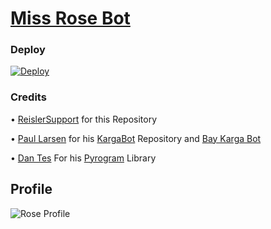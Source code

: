 # [Miss Rose Bot](https://t.me/MissRose_bot)

### Deploy

[![Deploy](https://camo.githubusercontent.com/6979881d5a96b7b18a057083bb8aeb87ba35fc279452e29034c1e1c49ade0636/68747470733a2f2f7777772e6865726f6b7563646e2e636f6d2f6465706c6f792f627574746f6e2e737667)](https://dashboard.heroku.com/new?template=reisleroz)

### Credits

• [ReislerSupport](https://github.com/FayasKKD/Bio) for this Repository 

• [Paul Larsen](https://github.com/PaulSonOfLars) for his [KargaBot](https://github.com/ReislerSupport/reislerose) Repository and [Bay Karga Bot](http://t.me/ByKargaBot)

• [Dan Tes](https://github.com/delivrance) For his [Pyrogram](https://docs.pyrogram.org/) Library

## Profile

![Rose Profile](https://telegra.ph/file/718d48493d1fb11197d8b.jpg)
